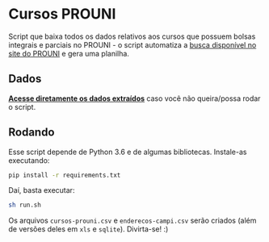 # Cursos PROUNI

Script que baixa todos os dados relativos aos cursos que possuem bolsas
integrais e parciais no PROUNI - o script automatiza a [busca disponível no
site do PROUNI](http://prounialuno.mec.gov.br/consulta/publica/) e gera uma
planilha.


## Dados

**[Acesse diretamente os dados
extraídos](https://drive.google.com/open?id=1ojj0Gmfa7Nf4JPMfWEk37fKQdQeqFSI0)**
caso você não queira/possa rodar o script.


## Rodando

Esse script depende de Python 3.6 e de algumas bibliotecas. Instale-as
executando:

```bash
pip install -r requirements.txt
```

Daí, basta executar:

```bash
sh run.sh
```

Os arquivos `cursos-prouni.csv` e `enderecos-campi.csv` serão criados (além de
versões deles em `xls` e `sqlite`). Divirta-se! :)
